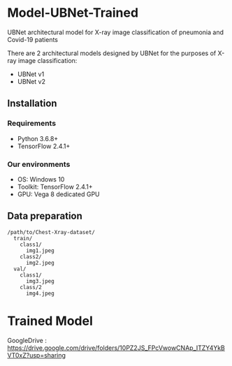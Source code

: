 # Model-UBNet-Trained
UBNet architectural model for X-ray image classification of pneumonia and Covid-19 patients 

There are 2 architectural models designed by UBNet for the purposes of X-ray image classification:
- UBNet v1
- UBNet v2


## Installation

### Requirements

- Python 3.6.8+
- TensorFlow 2.4.1+

### Our environments

- OS: Windows 10
- Toolkit: TensorFlow 2.4.1+
- GPU: Vega 8 dedicated GPU

## Data preparation

```
/path/to/Chest-Xray-dataset/
  train/
    class1/
      img1.jpeg
    class2/
      img2.jpeg
  val/
    class1/
      img3.jpeg
    class/2
      img4.jpeg
```

# Trained Model

GoogleDrive : https://drive.google.com/drive/folders/10PZ2JS_FPcVwowCNAp_ITZY4YkBVT0xZ?usp=sharing

```

